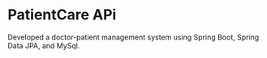# PatientCare APi
Developed a doctor-patient management system using Spring Boot, Spring Data JPA, and MySql.
